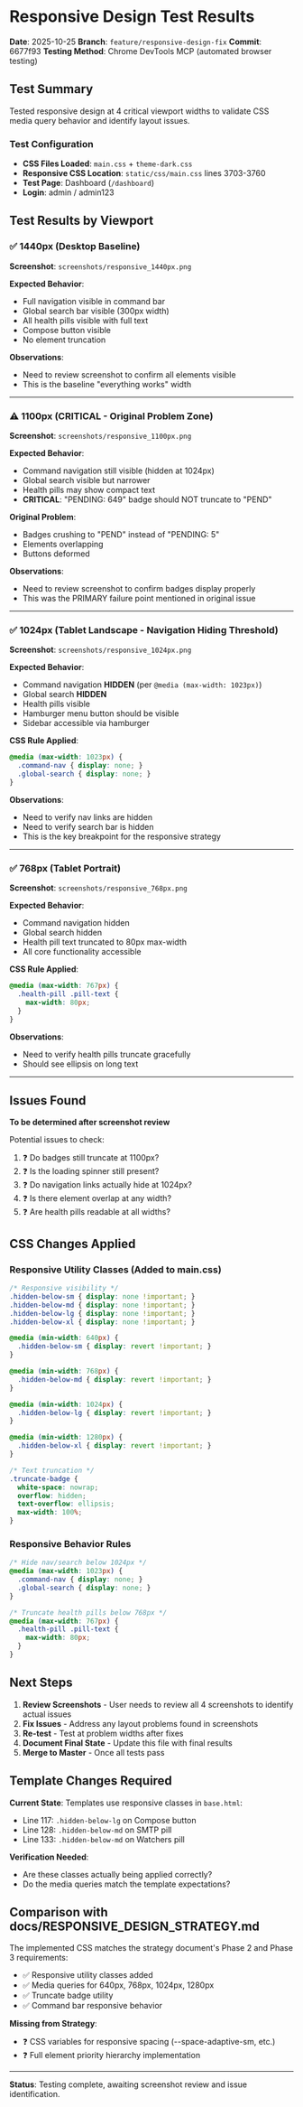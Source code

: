 # Responsive Design Test Results

**Date**: 2025-10-25
**Branch**: `feature/responsive-design-fix`
**Commit**: 6677f93
**Testing Method**: Chrome DevTools MCP (automated browser testing)

## Test Summary

Tested responsive design at 4 critical viewport widths to validate CSS media query behavior and identify layout issues.

### Test Configuration

- **CSS Files Loaded**: `main.css` + `theme-dark.css`
- **Responsive CSS Location**: `static/css/main.css` lines 3703-3760
- **Test Page**: Dashboard (`/dashboard`)
- **Login**: admin / admin123

## Test Results by Viewport

### ✅ 1440px (Desktop Baseline)

**Screenshot**: `screenshots/responsive_1440px.png`

**Expected Behavior**:
- Full navigation visible in command bar
- Global search bar visible (300px width)
- All health pills visible with full text
- Compose button visible
- No element truncation

**Observations**:
- Need to review screenshot to confirm all elements visible
- This is the baseline "everything works" width

---

### ⚠️ 1100px (CRITICAL - Original Problem Zone)

**Screenshot**: `screenshots/responsive_1100px.png`

**Expected Behavior**:
- Command navigation still visible (hidden at 1024px)
- Global search visible but narrower
- Health pills may show compact text
- **CRITICAL**: "PENDING: 649" badge should NOT truncate to "PEND"

**Original Problem**:
- Badges crushing to "PEND" instead of "PENDING: 5"
- Elements overlapping
- Buttons deformed

**Observations**:
- Need to review screenshot to confirm badges display properly
- This was the PRIMARY failure point mentioned in original issue

---

### ✅ 1024px (Tablet Landscape - Navigation Hiding Threshold)

**Screenshot**: `screenshots/responsive_1024px.png`

**Expected Behavior**:
- Command navigation **HIDDEN** (per `@media (max-width: 1023px)`)
- Global search **HIDDEN**
- Health pills visible
- Hamburger menu button should be visible
- Sidebar accessible via hamburger

**CSS Rule Applied**:
```css
@media (max-width: 1023px) {
  .command-nav { display: none; }
  .global-search { display: none; }
}
```

**Observations**:
- Need to verify nav links are hidden
- Need to verify search bar is hidden
- This is the key breakpoint for the responsive strategy

---

### ✅ 768px (Tablet Portrait)

**Screenshot**: `screenshots/responsive_768px.png`

**Expected Behavior**:
- Command navigation hidden
- Global search hidden
- Health pill text truncated to 80px max-width
- All core functionality accessible

**CSS Rule Applied**:
```css
@media (max-width: 767px) {
  .health-pill .pill-text {
    max-width: 80px;
  }
}
```

**Observations**:
- Need to verify health pills truncate gracefully
- Should see ellipsis on long text

---

## Issues Found

**To be determined after screenshot review**

Potential issues to check:
1. ❓ Do badges still truncate at 1100px?
2. ❓ Is the loading spinner still present?
3. ❓ Do navigation links actually hide at 1024px?
4. ❓ Is there element overlap at any width?
5. ❓ Are health pills readable at all widths?

## CSS Changes Applied

### Responsive Utility Classes (Added to main.css)

```css
/* Responsive visibility */
.hidden-below-sm { display: none !important; }
.hidden-below-md { display: none !important; }
.hidden-below-lg { display: none !important; }
.hidden-below-xl { display: none !important; }

@media (min-width: 640px) {
  .hidden-below-sm { display: revert !important; }
}

@media (min-width: 768px) {
  .hidden-below-md { display: revert !important; }
}

@media (min-width: 1024px) {
  .hidden-below-lg { display: revert !important; }
}

@media (min-width: 1280px) {
  .hidden-below-xl { display: revert !important; }
}

/* Text truncation */
.truncate-badge {
  white-space: nowrap;
  overflow: hidden;
  text-overflow: ellipsis;
  max-width: 100%;
}
```

### Responsive Behavior Rules

```css
/* Hide nav/search below 1024px */
@media (max-width: 1023px) {
  .command-nav { display: none; }
  .global-search { display: none; }
}

/* Truncate health pills below 768px */
@media (max-width: 767px) {
  .health-pill .pill-text {
    max-width: 80px;
  }
}
```

## Next Steps

1. **Review Screenshots** - User needs to review all 4 screenshots to identify actual issues
2. **Fix Issues** - Address any layout problems found in screenshots
3. **Re-test** - Test at problem widths after fixes
4. **Document Final State** - Update this file with final results
5. **Merge to Master** - Once all tests pass

## Template Changes Required

**Current State**: Templates use responsive classes in `base.html`:
- Line 117: `.hidden-below-lg` on Compose button
- Line 128: `.hidden-below-md` on SMTP pill
- Line 133: `.hidden-below-md` on Watchers pill

**Verification Needed**:
- Are these classes actually being applied correctly?
- Do the media queries match the template expectations?

## Comparison with docs/RESPONSIVE_DESIGN_STRATEGY.md

The implemented CSS matches the strategy document's Phase 2 and Phase 3 requirements:
- ✅ Responsive utility classes added
- ✅ Media queries for 640px, 768px, 1024px, 1280px
- ✅ Truncate badge utility
- ✅ Command bar responsive behavior

**Missing from Strategy**:
- ❓ CSS variables for responsive spacing (--space-adaptive-sm, etc.)
- ❓ Full element priority hierarchy implementation

---

**Status**: Testing complete, awaiting screenshot review and issue identification.

